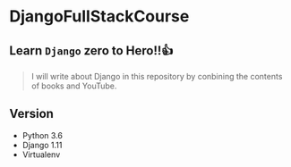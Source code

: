 # DjangoFullStackCourse

## Learn `Django` zero to Hero!!:+1:

> I will write about Django in this repository by conbining the contents of books and YouTube.

## Version
- Python 3.6
- Django 1.11
- Virtualenv


